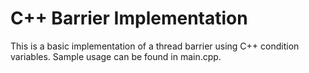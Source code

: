 # C++ Barrier Implementation
This is a basic implementation of a thread barrier using C++ condition variables. Sample usage can be found in main.cpp.